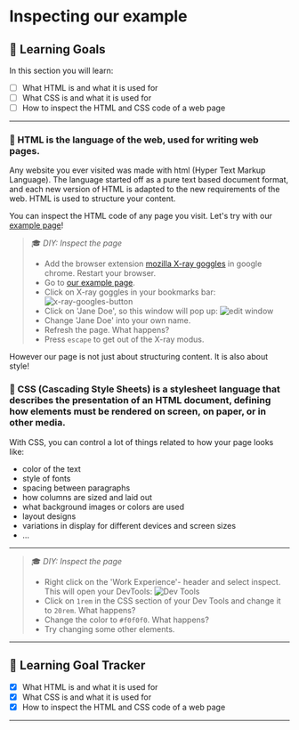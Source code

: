 # Inspecting our example

## 🎯 Learning Goals

In this section you will learn:

* [ ] What HTML is and what it is used for
* [ ] What CSS is and what it is used for
* [ ] How to inspect the HTML and CSS code of a web page

---

### 🌟 HTML is the language of the web, used for writing web pages.

Any website you ever visited was made with html (Hyper Text Markup Language). The language started off as a pure text based document format, and each new version of HTML is adapted to the new requirements of the web. HTML is used to structure your content.

You can inspect the HTML code of any page you visit. Let's try with our  [example page](https://serene-mcnulty-aa84b3.netlify.com/)!


> 🎓 _DIY: Inspect the page_
> * Add the browser extension [mozilla X-ray goggles](https://goggles.mozilla.org/) in google chrome. Restart your browser.
> * Go to [ our example page](https://serene-mcnulty-aa84b3.netlify.com/).
> * Click on X-ray goggles in your bookmarks bar:
> ![x-ray-googles-button](https://cd.sseu.re/Jane_Doe_2018-09-05_16-43-11.png)
> * Click on 'Jane Doe', so this window will pop up:
> ![edit window](https://cd.sseu.re/Jane_Doe_2018-09-05_16-45-34.png)
> * Change 'Jane Doe'  into your own name.
> * Refresh the page. What happens?
> * Press `escape` to get out of the X-ray modus.


However our page is not just about structuring content. It is also about style! 

### 🌟 CSS (Cascading Style Sheets) is a stylesheet language that describes the presentation of an HTML document, defining how elements must be rendered on screen, on paper, or in other media.

With CSS, you can control a lot of things related to how your page looks like:

+ color of the text
+ style of fonts
+ spacing between paragraphs
+ how columns are sized and laid out
+ what background images or colors are used
+ layout designs
+ variations in display for different devices and screen sizes
+ ...

---

> 🎓 _DIY: Inspect the page_
> * Right click on the 'Work Experience'- header and select inspect. This will open your DevTools:
> ![Dev Tools](https://cd.sseu.re/Jane_Doe_2018-09-05_16-54-10.png)
> * Click on `1rem` in the CSS section of your Dev Tools and change it to `20rem`. What happens?
> * Change the color to `#f0f0f0`. What happens?
> * Try changing some other elements.

---
## 🎯 Learning Goal Tracker
* [x] What HTML is and what it is used for
* [x] What CSS is and what it is used for
* [x] How to inspect the HTML and CSS code of a web page

---
